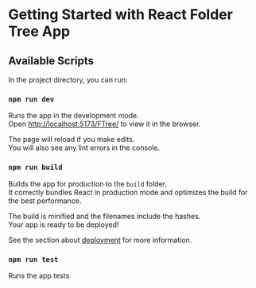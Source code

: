 # Getting Started with React Folder Tree App


## Available Scripts

In the project directory, you can run:

### `npm run dev`

Runs the app in the development mode.\
Open [http://localhost:5173/FTree/](http://localhost:5173/FTree/) to view it in the browser.

The page will reload if you make edits.\
You will also see any lint errors in the console.

### `npm run build`

Builds the app for production to the `build` folder.\
It correctly bundles React in production mode and optimizes the build for the best performance.

The build is minified and the filenames include the hashes.\
Your app is ready to be deployed!

See the section about [deployment](https://facebook.github.io/create-react-app/docs/deployment) for more information.

### `npm run test`

Runs the app tests
